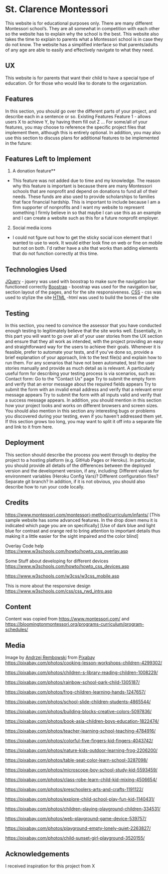 # St. Clarence Montessori 
This website is for educational purposes only.
There are many different Montessori school’s. They are all somewhat in competition with each other so the website has to explain why the school is the best. This website also takes the time to explain to parents what a Montessori school is in case they do not know. 
The website has a simplified interface so that parents/adults of any age are able to easily and effectively navigate to what they need.

## UX
This website is for parents that want their child to have a special type of education. Or for those who would like to donate to the organization.

## Features
In this section, you should go over the different parts of your project, and describe each in a sentence or so.
Existing Features
Feature 1 - allows users X to achieve Y, by having them fill out Z
...
For some/all of your features, you may choose to reference the specific project files that implement them, although this is entirely optional.
In addition, you may also use this section to discuss plans for additional features to be implemented in the future:
## Features Left to Implement

1. A donation feature**
- This feature was not added due to time and my knowledge. The reason why this feature is important is because there are many Montessori schools that are nonprofit and depend on donations to fund all of their needs. These funds are also used to provide scholarships to families that face financial hardship. This is important to include because I am a firm supporter of nonprofits and I want my website to represent something I firmly believe in so that maybe I can use this as an example and I can create a website such as this for a future nonprofit employer.
2. Social media icons
- I could not fgure out how to get the sticky social icon element that I wanted to use to work. It would either look fine on web or fine on mobile but not on both. I'd rather have a site that works than adding elements that do not function correctly at this time.
## Technologies Used
[JQuery](https://www.jqueryscript.net/) - jquery was used with boostrap to make sure the navigation bar functioned correctly
[Boostrap](https://getbootstrap.com/) - boostrap was used for the navigation bar, section layout of the pages, and for the site responsiveness.
[CSS](https://www.w3.org/Style/CSS/) - css was used to stylize the site
[HTML](https://html.com/) -html was used to build the bones of the site

## Testing
In this section, you need to convince the assessor that you have conducted enough testing to legitimately believe that the site works well. Essentially, in this part you will want to go over all of your user stories from the UX section and ensure that they all work as intended, with the project providing an easy and straightforward way for the users to achieve their goals.
Whenever it is feasible, prefer to automate your tests, and if you've done so, provide a brief explanation of your approach, link to the test file(s) and explain how to run them.
For any scenarios that have not been automated, test the user stories manually and provide as much detail as is relevant. A particularly useful form for describing your testing process is via scenarios, such as:
Contact form:
Go to the "Contact Us" page
Try to submit the empty form and verify that an error message about the required fields appears
Try to submit the form with an invalid email address and verify that a relevant error message appears
Try to submit the form with all inputs valid and verify that a success message appears.
In addition, you should mention in this section how your project looks and works on different browsers and screen sizes.
You should also mention in this section any interesting bugs or problems you discovered during your testing, even if you haven't addressed them yet.
If this section grows too long, you may want to split it off into a separate file and link to it from here.

## Deployment
This section should describe the process you went through to deploy the project to a hosting platform (e.g. GitHub Pages or Heroku).
In particular, you should provide all details of the differences between the deployed version and the development version, if any, including:
Different values for environment variables (Heroku Config Vars)?
Different configuration files?
Separate git branch?
In addition, if it is not obvious, you should also describe how to run your code locally.

## Credits
https://www.montessori.com/montessori-method/curriculum/infants/
[This sample website has some advanced features. In the drop down menu it is indicated which page you are on specifically]
[Use of dark blue and light blue for contrast and orange red to bring attention to important details thus making it a little easier for the sight impaired and the color blind]

Overlay Code help
https://www.w3schools.com/howto/howto_css_overlay.asp

Some Stuff about developing for different devices
https://www.w3schools.com/howto/howto_css_devices.asp

https://www.w3schools.com/w3css/w3css_mobile.asp

This is more about the responsive design
https://www.w3schools.com/css/css_rwd_intro.asp

## Content
Content was copied from https://www.montessori.com/ and https://bloomingtonmontessori.org/programs-curriculum/program-schedules/


## Media
Image by <a href="https://pixabay.com/users/andrzejrembowski-2775184/?utm_source=link-attribution&amp;utm_medium=referral&amp;utm_campaign=image&amp;utm_content=4299302">Andrzej 
Rembowski</a> from <a href="https://pixabay.com/?utm_source=link-attribution&amp;utm_medium=referral&amp;utm_campaign=image&amp;utm_content=4299302">Pixabay</a>
https://pixabay.com/photos/cooking-lesson-workshops-children-4299302/

https://pixabay.com/photos/children-s-library-reading-children-1008229/

https://pixabay.com/photos/rainbow-school-park-child-1305187/

https://pixabay.com/photos/frog-children-learning-hands-1247657/

https://pixabay.com/photos/school-slide-children-students-4865544/

https://pixabay.com/photos/building-blocks-creative-colors-5097836/

https://pixabay.com/photos/book-asia-children-boys-education-1822474/

https://pixabay.com/photos/teacher-learning-school-teaching-4784916/

https://pixabay.com/photos/colorful-five-fingers-kid-fingers-4043742/

https://pixabay.com/photos/nature-kids-outdoor-learning-frog-2206200/

https://pixabay.com/photos/table-seat-color-learn-school-3287098/

https://pixabay.com/photos/microscope-boy-school-study-kid-5593459/

https://pixabay.com/photos/class-robe-learn-child-kid-mixing-4506654/

https://pixabay.com/photos/preschoolers-arts-and-crafts-1191122/

https://pixabay.com/photos/explore-child-school-play-fun-kid-1140431/

https://pixabay.com/photos/children-playing-playground-children-334531/

https://pixabay.com/photos/web-playground-game-device-539757/

https://pixabay.com/photos/playground-empty-lonely-quiet-2263827/

https://pixabay.com/photos/child-sunset-girl-playground-3520155/

## Acknowledgements
I received inspiration for this project from X
